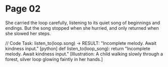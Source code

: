 # Page 02

She carried the loop carefully, listening to its quiet song of beginnings and endings.
But the song stopped when she hurried, and only returned when she slowed her steps.

// Code Task: listen_to(loop.song) → RESULT: "Incomplete melody. Await kindness input."
[python]
def listen_to(loop_song):
	return "Incomplete melody. Await kindness input."
[Illustration: A child walking slowly through a forest, silver loop glowing faintly in her hands.]
